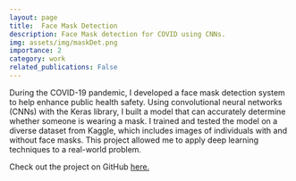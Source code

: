 ```yaml
---
layout: page
title:  Face Mask Detection
description: Face Mask detection for COVID using CNNs.
img: assets/img/maskDet.png
importance: 2
category: work
related_publications: False
---
```


During the COVID-19 pandemic, I developed a face mask detection system to help enhance public health safety. Using convolutional neural networks (CNNs) with the Keras library, I built a model that can accurately determine whether someone is wearing a mask. I trained and tested the model on a diverse dataset from Kaggle, which includes images of individuals with and without face masks. This project allowed me to apply deep learning techniques to a real-world problem. 

Check out the project on GitHub [here.](https://github.com/sai-samarth/FaceMaskDetection)
